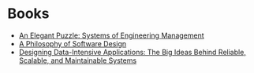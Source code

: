 # Books

* [An Elegant Puzzle: Systems of Engineering Management](https://www.amazon.com/Elegant-Puzzle-Systems-Engineering-Management/dp/1732265186)
* [A Philosophy of Software Design](https://www.amazon.com/Philosophy-Software-Design-John-Ousterhout/dp/1732102201)
* [Designing Data-Intensive Applications: The Big Ideas Behind Reliable, Scalable, and Maintainable Systems](https://www.amazon.com/Designing-Data-Intensive-Applications-Reliable-Maintainable-ebook/dp/B06XPJML5D/)
